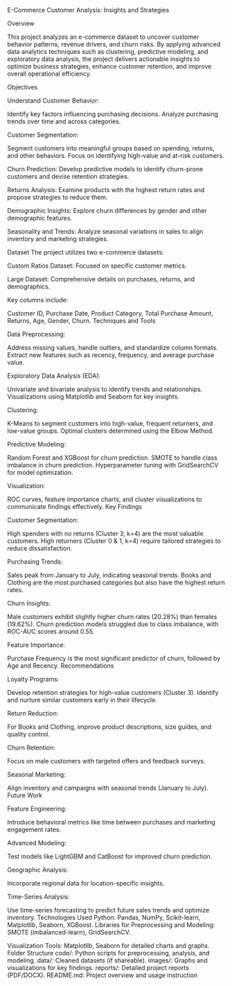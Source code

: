 E-Commerce Customer Analysis: Insights and Strategies


Overview

This project analyzes an e-commerce dataset to uncover customer behavior patterns, revenue drivers, and churn risks. By applying advanced data analytics techniques such as clustering, predictive modeling, and exploratory data analysis, the project delivers actionable insights to optimize business strategies, enhance customer retention, and improve overall operational efficiency.


Objectives

Understand Customer Behavior:

Identify key factors influencing purchasing decisions.
Analyze purchasing trends over time and across categories.


Customer Segmentation:

Segment customers into meaningful groups based on spending, returns, and other behaviors.
Focus on identifying high-value and at-risk customers.

Churn Prediction:
Develop predictive models to identify churn-prone customers and devise retention strategies.

Returns Analysis:
Examine products with the highest return rates and propose strategies to reduce them.

Demographic Insights:
Explore churn differences by gender and other demographic features.

Seasonality and Trends:
Analyze seasonal variations in sales to align inventory and marketing strategies.


Dataset
The project utilizes two e-commerce datasets:

Custom Ratios Dataset: Focused on specific customer metrics.

Large Dataset: Comprehensive details on purchases, returns, and demographics.

Key columns include:

Customer ID, Purchase Date, Product Category, Total Purchase Amount, Returns, Age, Gender, Churn.
Techniques and Tools

Data Preprocessing:

Address missing values, handle outliers, and standardize column formats.
Extract new features such as recency, frequency, and average purchase value.

Exploratory Data Analysis (EDA):

Univariate and bivariate analysis to identify trends and relationships.
Visualizations using Matplotlib and Seaborn for key insights.

Clustering:

K-Means to segment customers into high-value, frequent returners, and low-value groups.
Optimal clusters determined using the Elbow Method.

Predictive Modeling:

Random Forest and XGBoost for churn prediction.
SMOTE to handle class imbalance in churn prediction.
Hyperparameter tuning with GridSearchCV for model optimization.

Visualization:

ROC curves, feature importance charts, and cluster visualizations to communicate findings effectively.
Key Findings

Customer Segmentation:

High spenders with no returns (Cluster 3, k=4) are the most valuable customers.
High returners (Cluster 0 & 1, k=4) require tailored strategies to reduce dissatisfaction.

Purchasing Trends:

Sales peak from January to July, indicating seasonal trends.
Books and Clothing are the most purchased categories but also have the highest return rates.

Churn Insights:

Male customers exhibit slightly higher churn rates (20.28%) than females (19.62%).
Churn prediction models struggled due to class imbalance, with ROC-AUC scores around 0.55.

Feature Importance:

Purchase Frequency is the most significant predictor of churn, followed by Age and Recency.
Recommendations

Loyalty Programs:

Develop retention strategies for high-value customers (Cluster 3).
Identify and nurture similar customers early in their lifecycle.

Return Reduction:

For Books and Clothing, improve product descriptions, size guides, and quality control.

Churn Retention:

Focus on male customers with targeted offers and feedback surveys.

Seasonal Marketing:

Align inventory and campaigns with seasonal trends (January to July).
Future Work

Feature Engineering:

Introduce behavioral metrics like time between purchases and marketing engagement rates.

Advanced Modeling:

Test models like LightGBM and CatBoost for improved churn prediction.

Geographic Analysis:

Incorporate regional data for location-specific insights.

Time-Series Analysis:

Use time-series forecasting to predict future sales trends and optimize inventory.
Technologies Used
Python: Pandas, NumPy, Scikit-learn, Matplotlib, Seaborn, XGBoost.
Libraries for Preprocessing and Modeling: SMOTE (imbalanced-learn), GridSearchCV.

Visualization Tools:
Matplotlib, Seaborn for detailed charts and graphs.
Folder Structure
code/: Python scripts for preprocessing, analysis, and modeling.
data/: Cleaned datasets (if shareable).
images/: Graphs and visualizations for key findings.
reports/: Detailed project reports (PDF/DOCX).
README.md: Project overview and usage instruction
